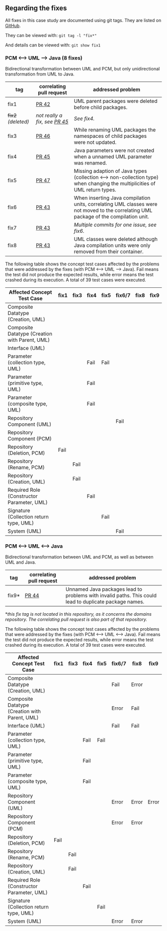 ## Regarding the fixes
All fixes in this case study are documented using git tags. They are listed on [GitHub](https://github.com/tsaglam/Vitruv-Applications-ComponentBasedSystems-CaseStudy/tags).

They can be viewed with: `git tag -l "fix*"`

And details can be viewed with: `git show fix1`

### PCM <--> UML --> Java (8 fixes)
Bidirectional transformation between UML and PCM, but only unidirectional transformation from UML to Java.

 | tag | correlating pull request | addressed problem |
 | -- | -- | -- |
 | fix1 | [PR 42](https://github.com/vitruv-tools/Vitruv-Applications-ComponentBasedSystems/pull/42) | UML parent packages were deleted before child packages. |
 | ~~fix2~~ *(deleted)* | *not really a fix, see [PR 45](https://github.com/vitruv-tools/Vitruv-Applications-ComponentBasedSystems/pull/45)* | *See fix4.* |
 | fix3 | [PR 46](https://github.com/vitruv-tools/Vitruv-Applications-ComponentBasedSystems/pull/46) | While renaming UML packages the namespaces of child packages were not updated. |
 | fix4 | [PR 45](https://github.com/vitruv-tools/Vitruv-Applications-ComponentBasedSystems/pull/45) | Java parameters were not created when a unnamed UML parameter was renamed. |
 | fix5 | [PR 47](https://github.com/vitruv-tools/Vitruv-Applications-ComponentBasedSystems/pull/47) | Missing adaption of Java types (collection <--> non-collection type) when changing the multiplicities of UML return types. |
 | fix6 | [PR 43](https://github.com/vitruv-tools/Vitruv-Applications-ComponentBasedSystems/pull/43) | When inserting Java compilation units, correlating UML classes were not moved to the correlating UML package of the compilation unit. |
 | fix7 | [PR 43](https://github.com/vitruv-tools/Vitruv-Applications-ComponentBasedSystems/pull/43) | *Multiple commits for one issue, see fix6.* |
 | fix8 | [PR 43](https://github.com/vitruv-tools/Vitruv-Applications-ComponentBasedSystems/pull/43) | UML classes were deleted although Java compilation units were only removed from their container. |
 
The following table shows the concept test cases affected by the problems that were addressed by the fixes (with PCM <--> UML --> Java). Fail means the test did not produce the expected results, while error means the test crashed during its execution. A total of 39 test cases were executed. 
 
| Affected Concept Test Case                     | fix1 | fix3 | fix4 | fix5 | fix6/7 | fix8 | fix9 |
|------------------------------------------------|------|------|------|------|--------|------|------|
| Composite Datatype (Creation, UML)             |      |      |      |      |        |      |      |
| Composite Datatype (Creation with Parent, UML) |      |      |      |      |        |      |      |
| Interface (UML)                                |      |      |      |      |        |      |      |
| Parameter (collection type, UML)               |      |      | Fail | Fail |        |      |      |
| Parameter (primitive type, UML)                |      |      | Fail |      |        |      |      |
| Parameter (composite type, UML)                |      |      | Fail |      |        |      |      |
| Repository Component (UML)                     |      |      |      |      | Fail   |      |      |
| Repository Component (PCM)                     |      |      |      |      |        |      |      |
| Repository (Deletion, PCM)                     | Fail |      |      |      |        |      |      |
| Repository (Rename, PCM)                       |      | Fail |      |      |        |      |      |
| Repository (Creation, UML)                     |      | Fail |      |      |        |      |      |
| Required Role (Constructor Parameter, UML)     |      |      | Fail |      |        |      |      |
| Signature (Collection return type, UML)        |      |      |      | Fail |        |      |      |
| System (UML)                                   |      |      |      |      | Fail   |      |      |

### PCM <--> UML <--> Java
Bidirectional transformation between UML and PCM, as well as between UML and Java.

  | tag | correlating pull request | addressed problem |
  | -- | -- | -- |
  | fix9* | [PR 44](https://github.com/vitruv-tools/Vitruv-Domains-ComponentBasedSystems/pull/44) | Unnamed Java packages lead to problems with invalid paths. This could lead to duplicate package names. |

**this fix tag is not located in this repository, as it concerns the domains repository. The correlating pull request is also part of that repository.*

The following table shows the concept test cases affected by the problems that were addressed by the fixes (with PCM <--> UML <--> Java). Fail means the test did not produce the expected results, while error means the test crashed during its execution. A total of 39 test cases were executed.

| Affected Concept Test Case                     | fix1 | fix3 | fix4 | fix5 | fix6/7 | fix8  | fix9  |
|------------------------------------------------|------|------|------|------|--------|-------|-------|
| Composite Datatype (Creation, UML)             |      |      |      |      | Fail   | Error |       |
| Composite Datatype (Creation with Parent, UML) |      |      |      |      | Error  | Fail  |       |
| Interface (UML)                                |      |      |      |      | Fail   | Fail  |       |
| Parameter (collection type, UML)               |      |      | Fail | Fail |        |       |       |
| Parameter (primitive type, UML)                |      |      | Fail |      |        |       |       |
| Parameter (composite type, UML)                |      |      | Fail |      |        |       |       |
| Repository Component (UML)                     |      |      |      |      | Error  | Error | Error |
| Repository Component (PCM)                     |      |      |      |      | Error  | Error |       |
| Repository (Deletion, PCM)                     | Fail |      |      |      |        |       |       |
| Repository (Rename, PCM)                       |      | Fail |      |      |        |       |       |
| Repository (Creation, UML)                     |      | Fail |      |      |        |       |       |
| Required Role (Constructor Parameter, UML)     |      |      | Fail |      |        |       |       |
| Signature (Collection return type, UML)        |      |      |      | Fail |        |       |       |
| System (UML)                                   |      |      |      |      | Error  | Error |       |

